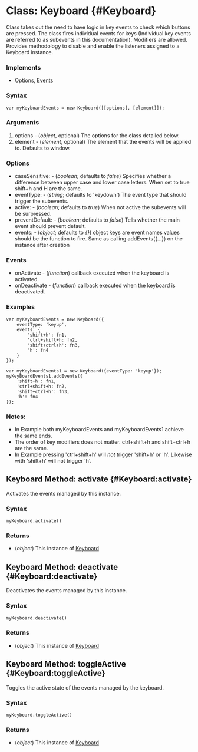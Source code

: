 Class: Keyboard {#Keyboard}
=================================

Class takes out the need to have logic in key events to check which buttons are pressed.  The class fires individual events for keys (Individual key events are referred to as subevents in this documentation).  Modifiers are allowed. Provides methodology to disable and enable the listeners assigned to a Keyboard instance.

### Implements

* [Options][], [Events][]

### Syntax

	var myKeyboardEvents = new Keyboard([[options], [element]]);

### Arguments

1. options - (*object*, optional) The options for the class detailed below.
2. element - (*element*, optional) The element that the events will be applied to. Defaults to window.

### Options

* caseSensitive:  - (*boolean*; defaults to *false*) Specifies whether a difference between upper case and lower case letters.  When set to true shift+h and H are the same.
* eventType:      - (*string*; defaults to 'keydown') The event type that should trigger the subevents.
* active:         - (*boolean*; defaults to *true*) When not active the subevents will be surpressed.
* preventDefault: - (*boolean*; defaults to *false*) Tells whether the main event should prevent default.
* events:         - (*object*; defaults to *{}*) object keys are event names values should be the function to fire. Same as calling addEvents({...}) on the instance after creation

### Events

* onActivate - (*function*) callback executed when the keyboard is activated.
* onDeactivate - (*function*) callback executed when the keyboard is deactivated.

### Examples

	var myKeyboardEvents = new Keyboard({
		eventType: 'keyup', 
		events: { 
			'shift+h': fn1, 
			'ctrl+shift+h: fn2, 
			'shift+ctrl+h': fn3,
			'h': fn4
		}
	});

	var myKeyboardEvents1 = new Keyboard({eventType: 'keyup'});
	myKeyBoardEvents1.addEvents({
		'shift+h': fn1,
		'ctrl+shift+h: fn2,
		'shift+ctrl+h': fn3,
		'h': fn4
	});

### Notes:

* In Example both myKeyboardEvents and myKeyboardEvents1 achieve the same ends.
* The order of key modifiers does not matter. ctrl+shift+h and shift+ctrl+h are the same.
* In Example pressing 'ctrl+shift+h' will *not* trigger 'shift+h' or 'h'. Likewise with 'shift+h' will not trigger 'h'.

Keyboard Method: activate {#Keyboard:activate}
------------------------------------

Activates the events managed by this instance.

### Syntax

	myKeyboard.activate()

### Returns

* (*object*) This instance of [Keyboard][]

Keyboard Method: deactivate {#Keyboard:deactivate}
------------------------------------

Deactivates the events managed by this instance.

### Syntax

	myKeyboard.deactivate()

### Returns

* (*object*) This instance of [Keyboard][]

Keyboard Method: toggleActive {#Keyboard:toggleActive}
------------------------------------

Toggles the active state of the events managed by the keyboard.

### Syntax

	myKeyboard.toggleActive()

### Returns

* (*object*) This instance of [Keyboard][]

[Keyboard]: #Keyboard
[Options]: /core/Class/Class.Extras#Options
[Events]: /core/Class/Class.Extras#Events
